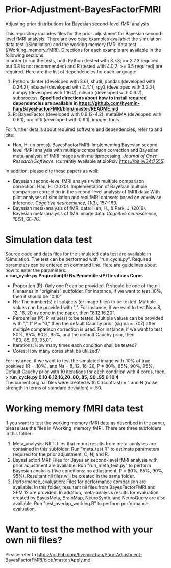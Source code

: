 # Prior-Adjustment-BayesFactorFMRI
Adjusting prior distributions for Bayesian second-level fMRI analysis

This repository includes files for the prior adjustment for Bayesian second-level fMRI analysis. There are two case examples available: the simulation data test (/Simulation) and the working memory fMRI data test (/Working_memory_fMRI). Directions for each example are available in the following sections. <br />
In order to run the tests, both Python (tested with 3.7.3; >= 3.7.3 required, but 3.8 is not recommended) and R (tested with 4.0.2; >= 3.5 required) are required. Here are the list of dependencies for each language: <br />
1. Python: tkinter (developed with 8.6), shutil, pandas (developed with 0.24.2), nibabel (developed with 2.4.1), rpy2 (developed with 3.2.2), numpy (developed with 1.16.2), nilearn (developed with 0.6.2), subprocess. **Specified directions about how to install required dependencies are available in https://github.com/hyemin-han/BayesFactorFMRI/blob/master/README.md**
2. R: BayesFactor (developed with 0.9.12-4.2), metaBMA (developed with 0.6.1), oro.nifti (developed with 0.9.1), imager, tools

For further details about required software and dependencies, refer to and cite:<br />
- Han, H. (in press). BayesFactorFMRI: Implementing Bayesian second-level fMRI analysis with multiple comparison correction and Bayesian meta-analysis of fMRI images with multiprocessing. *Journal of Open Research Software*. (currently available at bioRxiv https://bit.ly/34t7555) <br />

In addition, please cite these papers as well:<br />
- Bayesian second-level fMRI analysis with multiple comparison correction: Han, H. (2020). Implementation of Bayesian multiple comparison correction in the second-level analysis of fMRI data: With pilot analyses of simulation and real fMRI datasets based on voxelwise inference. *Cognitive neuroscience, 11*(3), 157-169. 
- Bayesian meta-analysis of fMRI data: Han, H., & Park, J. (2019). Bayesian meta-analysis of fMRI image data. *Cognitive neuroscience, 10*(2), 66-76.

# Simulation data test
Source code and data files for the simulated data test are available in /Simulation. The test can be performed with "run_cycle.py". Required parameters can be entered on command line. Here are guidelines about how to enter the parameters:<br />
**> run_cycle.py Proportion(R) Ns Percentiles(P) Iterations Cores**<br />
- Proportion (R): Only one R can be provided. R should be one of the nii filenames in "originals" subfolder. For instance, if we want to test .10%, then it should be "0.10"
- Ns: The number(s) of subjects (or image files) to be tested. Multiple values can be provided with ",". For instance, if we want to test Ns = 8, 12, 16, 20 as done in the paper, then "8,12,16,20".
- Percentiles (P): P value(s) to be tested. Multiple values can be provided with ",". If P = "0," then the default Cauchy prior (sigma = .707) after multiple comparison correction is used. For instance, if we want to test 80%, 85%, 90%, 95%, and the default Cauchy prior, then ".80,.85,.90,.95,0".
- Iterations: How many times each condition shall be tested?
- Cores: How many cores shall be utilized?

For instance, if we want to test the simulated image with .10% of true positives (R = .10%), and Ns = 8, 12, 16, 20, P = 80%, 85%, 90%, 95%, Default Cauchy prior with 10 iterations for each condition with 4 cores, then,<br />
**> run_cycle.py 0.10 8,12,16,20 .80,.85,.90,.95,0 10 4**<br />
The current original files were created with C (contrast) = 1 and N (noise strength in terms of standard deviation) = .50.

# Working memory fMRI data test
If you want to test the working memory fMRI data as described in the paper, please use the files in /Working_memory_fMRI. There are three subfolders in this folder:
1. Meta_analysis: NIfTI files that report results from meta-analyses are contained in this subfolder. Run "meta_test.R" to estimate parameters required for the prior adjustment, C, N, and R.
2. BayesFactorFMRI: Files for Bayesian second-level fMRI analysis with prior adjustment are available. Run "run_meta_test.py" to perform Bayesian analysis (five conditions: no adjustment, P = 80%, 85%, 90%, 95%). Resultant nii files will be created in the same folder.
3. Performance_evaluation: Files for performance comparison are available. In this folder, resultant nii files from BayesFactorFMRI and SPM 12 are provided. In addition, meta-analysis results for evaluation created by BayesMeta, BrainMap, NeuroSynth, and NeuroQuery are also available. Run "test_overlap_working.R" to perform performance evaluation.

# Want to test the method with your own nii files?
Please refer to https://github.com/hyemin-han/Prior-Adjustment-BayesFactorFMRI/blob/master/Apply.md
